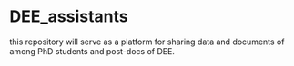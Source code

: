 # DEE_assistants
this repository will serve as a platform for sharing data and documents of among PhD students and post-docs of DEE.
